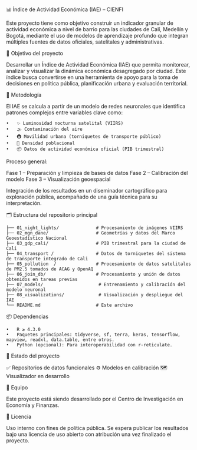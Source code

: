 📊 Índice de Actividad Económica (IAE) – CIENFI

Este proyecto tiene como objetivo construir un indicador granular de actividad económica a nivel de barrio para las ciudades de Calí, Medellín y Bogotá, mediante el uso de modelos de aprendizaje profundo que integran múltiples fuentes de datos oficiales, satelitales y administrativas.

🚀 Objetivo del proyecto

Desarrollar un Índice de Actividad Económica (IAE) que permita monitorear, analizar y visualizar la dinámica económica desagregado por ciudad. Este índice busca convertirse en una herramienta de apoyo para la toma de decisiones en política pública, planificación urbana y evaluación territorial.

🧠 Metodología

El IAE se calcula a partir de un modelo de redes neuronales que identifica patrones complejos entre variables clave como:

	•	✨ Luminosidad nocturna satelital (VIIRS)
	•	🌫 Contaminación del aire
	•	🚇 Movilidad urbana (torniquetes de transporte público)
	•	👥 Densidad poblacional
	•	📦 Datos de actividad económica oficial (PIB trimestral)

Proceso general:

Fase 1 – Preparación y limpieza de bases de datos
Fase 2 – Calibración del modelo
Fase 3 – Visualización geoespacial
  
  Integración de los resultados en un diseminador cartográfico para exploración pública, acompañado de una guía técnica para su interpretación.

🗂 Estructura del repositorio principal
```
├── 01_night_lights/              # Procesamiento de imágenes VIIRS
├── 02_mgn_dane/                  # Geometrías y datos del Marco Geoestadístico Nacional
├── 03_gdp_cali/                  # PIB trimestral para la ciudad de Cali
├── 04_transport /                # Datos de torniquetes del sistema de transporte integrado de Cali
├── 05_pollution  /               # Procesamiento de datos satelitales de PM2.5 tomados de ACAG y OpenAQ
├── 06_join_db/                   # Procesamiento y unión de datos obtenidos en tareas previas
├── 07_models/                     # Entrenamiento y calibración del modelo neuronal
├── 08_visualizations/             # Visualización y despliegue del IAE
└── README.md                     # Este archivo
```

📦 Dependencias

	•	R ≥ 4.3.0
	•	Paquetes principales: tidyverse, sf, terra, keras, tensorflow, mapview, readxl, data.table, entre otros.
	•	Python (opcional): Para interoperabilidad con r-reticulate.

📍 Estado del proyecto

✅ Repositorios de datos funcionales
⚙️ Modelos en calibración
🗺 Visualizador en desarrollo

👥 Equipo

Este proyecto está siendo desarrollado por el Centro de Investigación en Economía y Finanzas.

📄 Licencia

Uso interno con fines de política pública. Se espera publicar los resultados bajo una licencia de uso abierto con atribución una vez finalizado el proyecto.

